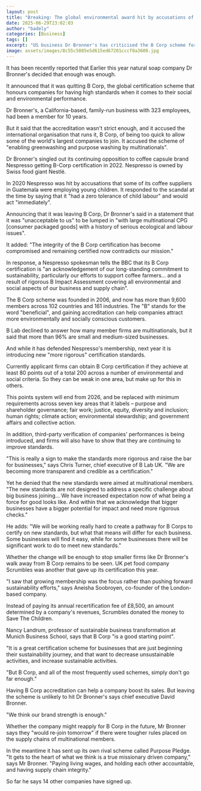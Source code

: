 ```yaml
---
layout: post
title: "Breaking: The global environmental award hit by accusations of greenwashing"
date: 2025-06-29T23:02:03
author: "badely"
categories: [Business]
tags: []
excerpt: "US business Dr Bronner's has criticised the B Corp scheme for allowing in too many multinationals."
image: assets/images/8c55c5085e5d615ed67201cccf0a3600.jpg
---
```


It has been recently reported that Earlier this year natural soap company Dr Bronner's decided that enough was enough.

It announced that it was quitting B Corp, the global certification scheme that honours companies for having high standards when it comes to their social and environmental performance.

Dr Bronner's, a California-based, family-run business with 323 employees, had been a member for 10 years.

But it said that the accreditation wasn't strict enough, and it accused the international organisation that runs it, B Corp, of being too quick to allow some of the world's largest companies to join. It accused the scheme of "enabling greenwashing and purpose washing by multinationals".

Dr Bronner's singled out its continuing opposition to coffee capsule brand Nespresso getting B-Corp certification in 2022. Nespresso is owned by Swiss food giant Nestlé.

In 2020 Nespresso was hit by accusations that some of its coffee suppliers in Guatemala were employing young children. It responded to the scandal at the time by saying that it "had a zero tolerance of child labour" and would act "immediately".

Announcing that it was leaving B Corp, Dr Bronner's said in a statement that it was "unacceptable to us" to be lumped in "with large multinational CPG [consumer packaged goods] with a history of serious ecological and labour issues".

It added: "The integrity of the B Corp certification has become compromised and remaining certified now contradicts our mission."

In response, a Nespresso spokesman tells the BBC that its B Corp certification is "an acknowledgement of our long-standing commitment to sustainability, particularly our efforts to support coffee farmers… and a result of rigorous B Impact Assessment covering all environmental and social aspects of our business and supply chain".

The B Corp scheme was founded in 2006, and now has more than 9,600 members across 102 countries and 161 industries. The "B" stands for the word "beneficial", and gaining accreditation can help companies attract more environmentally and socially conscious customers.

B Lab declined to answer how many member firms are multinationals, but it said that more than 96% are small and medium-sized businesses.

And while it has defended Nespresso's membership, next year it is introducing new "more rigorous" certification standards.

Currently applicant firms can obtain B Corp certification if they achieve at least 80 points out of a total 200 across a number of environmental and social criteria. So they can be weak in one area, but make up for this in others.

This points system will end from 2026, and be replaced with minimum requirements across seven key areas that it labels – purpose and shareholder governance; fair work; justice, equity, diversity and inclusion; human rights; climate action; environmental stewardship; and government affairs and collective action.

In addition, third-party verification of companies' performances is being introduced, and firms will also have to show that they are continuing to improve standards.

"This is really a sign to make the standards more rigorous and raise the bar for businesses," says Chris Turner, chief executive of B Lab UK. "We are becoming more transparent and credible as a certification."

Yet he denied that the new standards were aimed at multinational members. "The new standards are not designed to address a specific challenge about big business joining… We have increased expectation now of what being a force for good looks like. And within that we acknowledge that bigger businesses have a bigger potential for impact and need more rigorous checks."

He adds: "We will be working really hard to create a pathway for B Corps to certify on new standards, but what that means will differ for each business. Some businesses will find it easy, while for some businesses there will be significant work to do to meet new standards."

Whether the change will be enough to stop smaller firms like Dr Bronner's walk away from B Corp remains to be seen. UK pet food company Scrumbles was another that gave up its certification this year.

"I saw that growing membership was the focus rather than pushing forward sustainability efforts," says Aneisha Soobroyen, co-founder of the London-based company.

Instead of paying its annual recertification fee of £8,500, an amount determined by a company's revenues, Scrumbles donated the money to Save The Children.

Nancy Landrum, professor of sustainable business transformation at Munich Business School, says that B Corp "is a good starting point".

"It is a great certification scheme for businesses that are just beginning their sustainability journey, and that want to decrease unsustainable activities, and increase sustainable activities.

"But B Corp, and all of the most frequently used schemes, simply don't go far enough."

Having B Corp accreditation can help a company boost its sales. But leaving the scheme is unlikely to hit Dr Bronner's says chief executive David Bronner.

"We think our brand strength is enough."

Whether the company might reapply for B Corp in the future, Mr Bronner says they "would re-join tomorrow" if there were tougher rules placed on the supply chains of multinational members.

In the meantime it has sent up its own rival scheme called Purpose Pledge. "It gets to the heart of what we think is a true missionary driven company," says Mr Bronner. "Paying living wages, and holding each other accountable, and having supply chain integrity."

So far he says 14 other companies have signed up.

